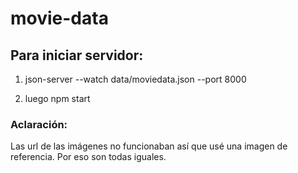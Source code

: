 # movie-data

## Para iniciar servidor:

1) json-server --watch data/moviedata.json --port 8000

2) luego npm start

### Aclaración:
Las url de las imágenes no funcionaban así que usé una imagen de referencia. Por eso son todas iguales.

